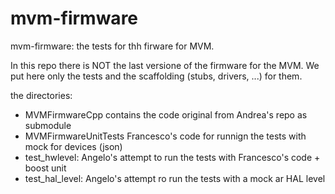 # mvm-firmware

mvm-firmware: the tests for thh firware for MVM.

In this repo there is NOT the last versione of the firmware for the MVM. 
We put here only the tests and the scaffolding  (stubs, drivers, ...) for them.

the directories:

* MVMFirmwareCpp contains the code original from Andrea's repo as submodule
* MVMFirmwareUnitTests Francesco's code for runnign the tests with mock for devices (json)
* test_hwlevel: Angelo's attempt to run the tests with Francesco's code + boost unit 
* test_hal_level: Angelo's attempt ro run the tests with a mock ar HAL level
